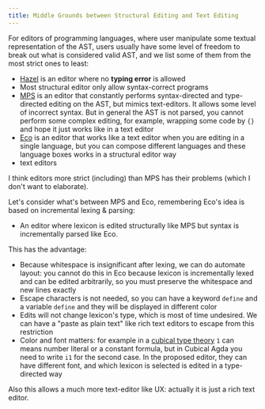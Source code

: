 ```yaml
---
title: Middle Grounds between Structural Editing and Text Editing
---
```




For editors of programming languages, where user manipulate some textual representation of the AST, users usually have some level of freedom to break out what is considered valid AST, and we list some of them from the most strict ones to least:
* [Hazel](https://hazel.org/) is an editor where no **typing error** is allowed
* Most structural editor only allow syntax-correct programs
* [MPS](https://www.jetbrains.com/mps/)  is an editor that constantly performs syntax-directed and type-directed editing on the AST, but mimics text-editors. It allows some level of incorrect syntax. But in general the AST is not parsed, you cannot perform some complex editing, for example, wrapping some code by  `{}` and hope it just works like in a text editor
* [Eco](https://github.com/softdevteam/eco) is an editor that works like a text editor when you are editing in a single language, but you can compose different languages and these language boxes works in a structural editor way
* text editors


I think editors more strict (including) than MPS has their problems (which I don't want to elaborate).
 
Let's consider what's between MPS and Eco, remembering Eco's idea is based on incremental lexing & parsing:

* An editor where lexicon is edited structurally like MPS but syntax is incrementally parsed like Eco.
 
This has the advantage:
 
* Because whitespace is insignificant after lexing, we can do automate layout: you cannot do this in Eco because lexicon is incrementally lexed and can be edited arbitrarily, so you must preserve the whitespace and new lines exactly
* Escape characters is not needed, so you can have a keyword `define` and a variable `define` and they will be displayed in different color
* Edits will not change lexicon's type, which is most of time undesired. We can have a "paste as plain text" like rich text editors to escape from this restriction
* Color and font matters: for example in a [cubical type theory](https://github.com/agda/cubical) `1` can means number literal or a constant formula, but in Cubical Agda you need to write `i1` for the second case. In the proposed editor, they can have different font, and which lexicon is selected is edited in a type-directed way

Also this allows a much more text-editor like UX: actually it is just a rich text editor.


